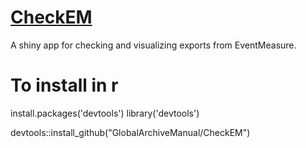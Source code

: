 # [CheckEM](https://shinyserver.shiny-app.cloud.edu.au/shiny/CheckEM/)
A shiny app for checking and visualizing exports from EventMeasure. 



# To install in r 
install.packages('devtools')
library('devtools')

devtools::install_github("GlobalArchiveManual/CheckEM")